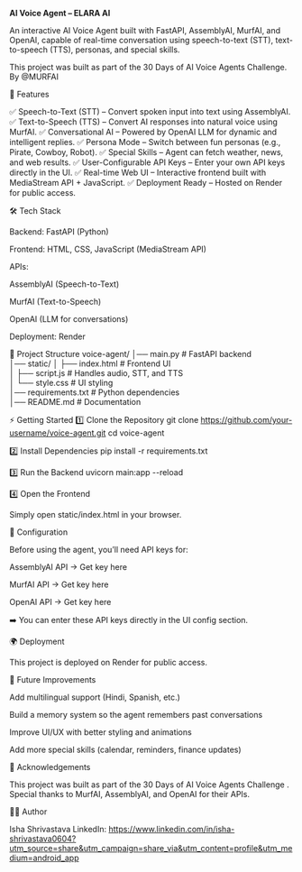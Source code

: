 **AI Voice Agent – ELARA AI**

An interactive AI Voice Agent built with FastAPI, AssemblyAI, MurfAI, and OpenAI, capable of real-time conversation using speech-to-text (STT), text-to-speech (TTS), personas, and special skills.

This project was built as part of the 30 Days of AI Voice Agents Challenge. By @MURFAI

🚀 Features

✅ Speech-to-Text (STT) – Convert spoken input into text using AssemblyAI.
✅ Text-to-Speech (TTS) – Convert AI responses into natural voice using MurfAI.
✅ Conversational AI – Powered by OpenAI LLM for dynamic and intelligent replies.
✅ Persona Mode – Switch between fun personas (e.g., Pirate, Cowboy, Robot).
✅ Special Skills – Agent can fetch weather, news, and web results.
✅ User-Configurable API Keys – Enter your own API keys directly in the UI.
✅ Real-time Web UI – Interactive frontend built with MediaStream API + JavaScript.
✅ Deployment Ready – Hosted on Render for public access.

🛠️ Tech Stack

Backend: FastAPI (Python)

Frontend: HTML, CSS, JavaScript (MediaStream API)

APIs:

AssemblyAI (Speech-to-Text)

MurfAI (Text-to-Speech)

OpenAI (LLM for conversations)

Deployment: Render

📂 Project Structure
voice-agent/
│── main.py          # FastAPI backend  
│── static/
│    ├── index.html  # Frontend UI  
│    ├── script.js   # Handles audio, STT, and TTS  
│    └── style.css   # UI styling  
│── requirements.txt # Python dependencies  
│── README.md        # Documentation  

⚡ Getting Started
1️⃣ Clone the Repository
git clone https://github.com/your-username/voice-agent.git
cd voice-agent

2️⃣ Install Dependencies
pip install -r requirements.txt

3️⃣ Run the Backend
uvicorn main:app --reload

4️⃣ Open the Frontend

Simply open static/index.html in your browser.

🔑 Configuration

Before using the agent, you’ll need API keys for:

AssemblyAI API → Get key here

MurfAI API → Get key here

OpenAI API → Get key here

➡️ You can enter these API keys directly in the UI config section.

🌍 Deployment

This project is deployed on Render for public access.


🔮 Future Improvements

Add multilingual support (Hindi, Spanish, etc.)

Build a memory system so the agent remembers past conversations

Improve UI/UX with better styling and animations

Add more special skills (calendar, reminders, finance updates)

🙌 Acknowledgements

This project was built as part of the 30 Days of AI Voice Agents Challenge
.
Special thanks to MurfAI, AssemblyAI, and OpenAI for their APIs.

👩‍💻 Author

Isha Shrivastava
LinkedIn: https://www.linkedin.com/in/isha-shrivastava0604?utm_source=share&utm_campaign=share_via&utm_content=profile&utm_medium=android_app
